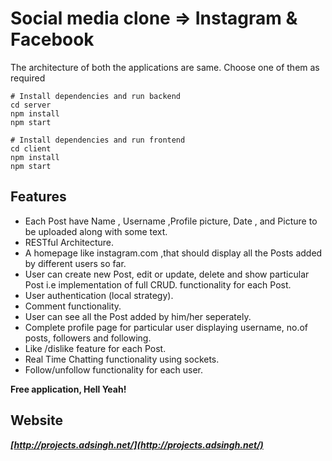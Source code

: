# Social media clone => Instagram & Facebook
The architecture of both the applications are same.
Choose one of them as required
```
# Install dependencies and run backend
cd server
npm install
npm start
```
```
# Install dependencies and run frontend
cd client
npm install
npm start
```

## Features

- Each Post have Name , Username ,Profile picture, Date , and Picture to be 
uploaded along with some text.
- RESTful Architecture.
- A homepage like instagram.com ,that should display all the Posts added 
by different users so far.
- User can create new Post, edit or update, delete and show particular Post
i.e implementation of full CRUD. functionality for each Post.
- User authentication (local strategy).
- Comment functionality.
- User can see all the Post added by him/her seperately.
- Complete profile page for particular user displaying username, no.of 
posts, followers and following.
- Like /dislike feature for each Post.
- Real Time Chatting functionality using sockets.
- Follow/unfollow functionality for each user.

**Free application, Hell Yeah!**
## Website 
***[http://projects.adsingh.net/](http://projects.adsingh.net/)***
